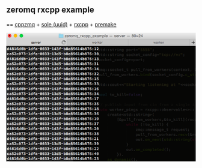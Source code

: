 ## zeromq rxcpp example ##

== [cppzmq](https://github.com/zeromq/cppzmq) + [sole (uuid)](https://github.com/r-lyeh/sole) + [rxcpp](https://github.com/Reactive-Extensions/RxCpp) + [premake](https://github.com/d-led/premake-meta-cpp)

![GitHub Logo](/doc/img/two_workers_pinging.png)
